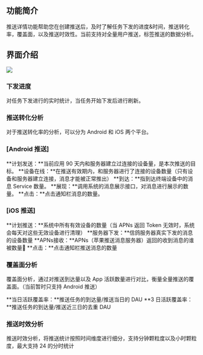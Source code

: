 ## 功能简介

推送详情功能帮助您在创建推送后，及时了解任务下发的进度&时间，推送转化率，覆盖面，以及推送时效性。当前支持对全量用户推送，标签推送的数据分析。

## 界面介绍
![](https://mc.qcloudimg.com/static/img/40570d51bda9ecb6524253e58b53f488/image.png)
### 下发进度

对任务下发进行的实时统计，当任务开始下发后进行刷新。

### 推送转化分析
 
对于推送转化率的分析，可以分为 Android 和 iOS 两个平台。

### [Android 推送]

**计划发送：**当前应用 90 天内和服务器建立过连接的设备量，是本次推送的目标。
**设备在线：**在推送有效期内，和服务器进行了连接的设备数量（只有设备和服务器建立连接，消息才能被正常推出）
**到达：**指到达终端设备中的消息 Service 数量。
**展现：**调用系统的消息展示接口，对消息进行展示的数量。
**点击：**点击通知栏消息的数量。

### [iOS 推送]

**计划推送：**系统中所有有效设备的数量（当 APNs 返回 Token 无效时，系统会每天对这些无效设备进行清理）
**服务器下发：**信鸽服务器真实下发的消息的设备数量
**APNs接收：**APNs（苹果推送消息服务器）返回的收到消息的谁被数量
**点击：**点击通知栏推送消息的数量

### 覆盖面分析

覆盖面分析，通过对推送到达量以及 App 活跃数量进行对比，衡量全量推送的覆盖面。（当前暂时只支持 Android 推送）

**当日活跃覆盖率：**推送任务的到达量/推送当日的 DAU
**3 日活跃覆盖率：**推送任务的到达量/推送近三日的去重 DAU

### 推送时效分析

推送时效分析，将推送统计按照时间维度进行细分，支持分钟颗粒度以及小时颗粒度，最大支持 24 的分时统计
